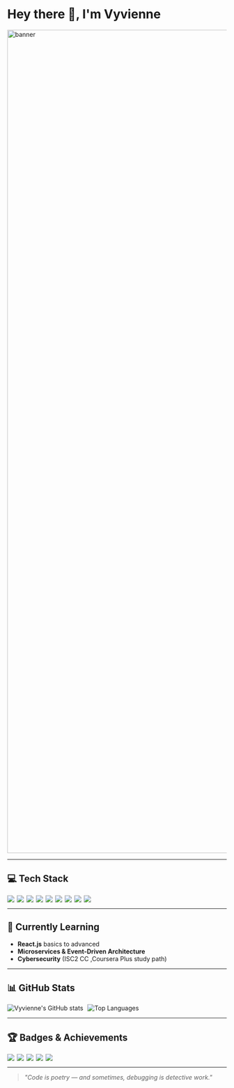 
# Hey there 👋, I'm Vyvienne

<img width="3780" height="1890" alt="banner " src="https://github.com/user-attachments/assets/b1286c20-bcee-415a-b479-2e4ee9b1a6f9" />

---


## 💻 Tech Stack

<div style="display: flex; flex-wrap: wrap; gap: 6px;">
  <img src="https://img.shields.io/badge/-C%23-239120?logo=csharp&logoColor=white&style=flat" />
  <img src="https://img.shields.io/badge/-.NET-512BD4?logo=dotnet&logoColor=white&style=flat" />
  <img src="https://img.shields.io/badge/-JavaScript-F7DF1E?logo=javascript&logoColor=black&style=flat" />
  <img src="https://img.shields.io/badge/-React-61DAFB?logo=react&logoColor=black&style=flat" />
  <img src="https://img.shields.io/badge/-Java-007396?logo=java&logoColor=white&style=flat" />
  <img src="https://img.shields.io/badge/-MySQL-4479A1?logo=mysql&logoColor=white&style=flat" />
  <img src="https://img.shields.io/badge/-Jenkins-D24939?logo=jenkins&logoColor=white&style=flat" />
  <img src="https://img.shields.io/badge/-Docker-2496ED?logo=docker&logoColor=white&style=flat" />
  <img src="https://img.shields.io/badge/-ArgoCD-ef7b4d?logo=argo&logoColor=white&style=flat" />
</div>


---

## 🌱 Currently Learning
- **React.js** basics to advanced  
- **Microservices & Event-Driven Architecture**  
- **Cybersecurity** (ISC2 CC ,Coursera Plus study path)  

---


## 📊 GitHub Stats

<div style="display: flex; flex-wrap: wrap; gap: 10px; align-items: center;">
  <img src="https://github-readme-stats.vercel.app/api?username=Vyvienne&show_icons=true&theme=tokyonight" alt="Vyvienne's GitHub stats" />
  <img src="https://github-readme-stats.vercel.app/api/top-langs/?username=Vyvienne&layout=compact&theme=tokyonight" alt="Top Languages" />
</div>

---

## 🏆 Badges & Achievements

<div style="display: flex; flex-wrap: wrap; gap: 6px;">
  <img src="https://komarev.com/ghpvc/?username=Vyvienne&color=blueviolet" />
  <img src="https://img.shields.io/github/followers/Vyvienne?label=Followers&style=social" />
  <img src="https://img.shields.io/github/stars/Vyvienne?label=Stars&style=social" />
  <img src="https://img.shields.io/badge/Years%20on%20GitHub-3-blueviolet" />
  <img src="https://img.shields.io/badge/Commits%20this%20year-💻-success" />
</div>


---

> _"Code is poetry — and sometimes, debugging is detective work."_  


<!---
Vyvienne/Vyvienne is a ✨ special ✨ repository because its `README.md` (this file) appears on your GitHub profile.
You can click the Preview link to take a look at your changes.
--->
